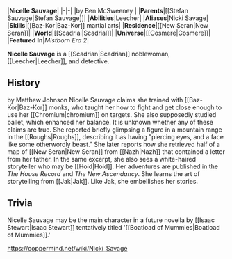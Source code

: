 |**Nicelle Sauvage**|
|-|-|
|by  Ben McSweeney |
|**Parents**|[[Stefan Sauvage\|Stefan Sauvage]]|
|**Abilities**|Leecher|
|**Aliases**|Nicki Savage|
|**Skills**|[[Baz-Kor\|Baz-Kor]] martial arts|
|**Residence**|[[New Seran\|New Seran]]|
|**World**|[[Scadrial\|Scadrial]]|
|**Universe**|[[Cosmere\|Cosmere]]|
|**Featured In**|*Mistborn Era 2*|

**Nicelle Sauvage** is a [[Scadrian\|Scadrian]] noblewoman, [[Leecher\|Leecher]], and detective.

## History
 by Matthew Johnson
Nicelle Sauvage claims she trained with [[Baz-Kor\|Baz-Kor]] monks, who taught her how to fight and get close enough to use her [[Chromium\|chromium]] on targets. She also supposedly studied ballet, which enhanced her balance. It is unknown whether any of these claims are true.
She reported briefly glimpsing a figure in a mountain range in the [[Roughs\|Roughs]], describing it as having "piercing eyes, and a face like some otherwordly beast."
She later reports how she retrieved half of a map of [[New Seran\|New Seran]] from [[Nazh\|Nazh]] that contained a letter from her father. In the same excerpt, she also sees a white-haired storyteller who may be [[Hoid\|Hoid]].
Her adventures are published in the *The House Record* and *The New Ascendancy*. She learns the art of storytelling from [[Jak\|Jak]]. Like Jak, she embellishes her stories.

## Trivia
Nicelle Sauvage may be the main character in a future novella by [[Isaac Stewart\|Isaac Stewart]] tentatively titled '[[Boatload of Mummies\|Boatload of Mummies]].'


https://coppermind.net/wiki/Nicki_Savage
